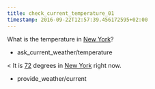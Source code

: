 ```yaml
---
title: check_current_temperature_01
timestamp: 2016-09-22T12:57:39.456172595+02:00
---
```


What is the temperature in [New York](city)?
* ask_current_weather/temperature

< It is [72](temperature) degrees in [New York](city) right now.
* provide_weather/current
